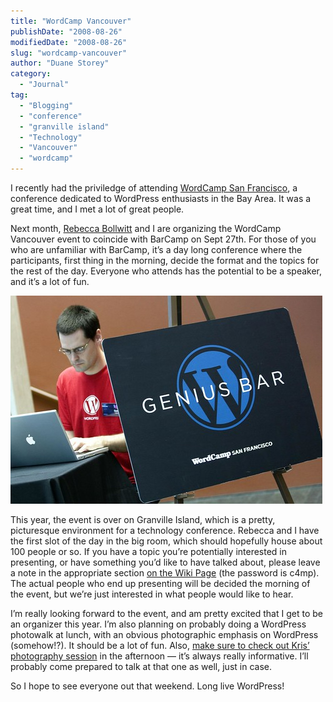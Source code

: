 ```yaml
---
title: "WordCamp Vancouver"
publishDate: "2008-08-26"
modifiedDate: "2008-08-26"
slug: "wordcamp-vancouver"
author: "Duane Storey"
category:
  - "Journal"
tag:
  - "Blogging"
  - "conference"
  - "granville island"
  - "Technology"
  - "Vancouver"
  - "wordcamp"
---
```


I recently had the priviledge of attending [WordCamp San Francisco](http://wordcamp.org), a conference dedicated to WordPress enthusiasts in the Bay Area. It was a great time, and I met a lot of great people.

Next month, [Rebecca Bollwitt](http://miss604.com) and I are organizing the WordCamp Vancouver event to coincide with BarCamp on Sept 27th. For those of you who are unfamiliar with BarCamp, it’s a day long conference where the participants, first thing in the morning, decide the format and the topics for the rest of the day. Everyone who attends has the potential to be a speaker, and it’s a lot of fun.

![WordCamp](_images/wordcamp-vancouver-1.jpg)

This year, the event is over on Granville Island, which is a pretty, picturesque environment for a technology conference. Rebecca and I have the first slot of the day in the big room, which should hopefully house about 100 people or so. If you have a topic you’re potentially interested in presenting, or have something you’d like to have talked about, please leave a note in the appropriate section [on the Wiki Page](http://barcamp.org/BarCampVancouver2008) (the password is c4mp). The actual people who end up presenting will be decided the morning of the event, but we’re just interested in what people would like to hear.

I’m really looking forward to the event, and am pretty excited that I get to be an organizer this year. I’m also planning on probably doing a WordPress photowalk at lunch, with an obvious photographic emphasis on WordPress (somehow!?). It should be a lot of fun. Also, [make sure to check out Kris’ photography session](http://staticphotography.com) in the afternoon — it’s always really informative. I’ll probably come prepared to talk at that one as well, just in case.

So I hope to see everyone out that weekend. Long live WordPress!